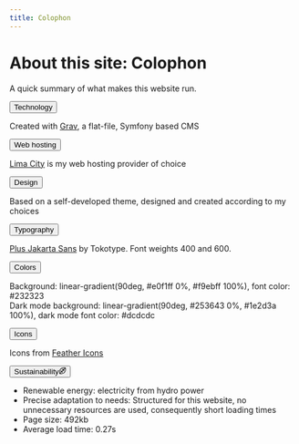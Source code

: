 ```yaml
---
title: Colophon
---
```


<h1 class="page-title">About this site: Colophon</h1>
<p class ="grey">A quick summary of what makes this website run.</p>
<button class="collapsible">Technology</button>
<div class="collapsible-content">
<p>Created with <a href="https://getgrav.org/">Grav</a><span class="external-icon"></span>, a flat-file, Symfony based CMS</p>
</div>
<button class="collapsible">Web hosting</button>
<div class="collapsible-content">
<p><a href="https://www.lima-city.de/">Lima City</a><span class="external-icon"></span> is my web hosting provider of choice</p>
</div>
<button class="collapsible">Design</button>
<div class="collapsible-content">
<p>Based on a self-developed theme, designed and created according to my choices</p>
</div>
<button class="collapsible">Typography</button>
<div class="collapsible-content">
<p><a href="https://tokotype.github.io/plusjakarta-sans/">Plus Jakarta Sans</a><span class="external-icon"></span> by Tokotype. Font weights 400 and 600.</p>
</div>
<button class="collapsible">Colors</button>
<div class="collapsible-content">
<p>Background: linear-gradient(90deg, #e0f1ff 0%, #f9ebff 100%), font color: #232323<br />Dark mode background: linear-gradient(90deg, #253643 0%, #1e2d3a 100%), dark mode font color: #dcdcdc</p>
</div>
<button class="collapsible">Icons</button>
<div class="collapsible-content">
<p>Icons from <a href="https://feathericons.com/">Feather Icons</a><span class="external-icon"></span></p>
</div>

<button class="collapsible">Sustainability<svg class="nav-icon" width="12" height="12" viewBox="0 0 512 512" enable-background="new 0 0 512 512" stroke-width="2" stroke-linecap="round" stroke-linejoin="round"><g><path d="m486.4,25.6l0,0c-327.2-72.7-533.5,133.6-460.8,460.8h-2.13163e-14c327.2,72.7 533.5-133.6 460.8-460.8zm-60.7,32.3l-85.2,85.2-112-1.8c-11,0.1-20.2,8.7-20.4,19.7-0.2,11.1 8.7,20.2 19.7,20.4l73.1,1.2-84.3,84.3-111.9-1.8c-0.1,0-0.2,0-0.3,0-10.9,0-19.9,8.8-20,19.7-0.2,11.1 8.7,20.2 19.7,20.4l73.1,1.2-119.3,119.3c-39.2-247.6 120.2-407 367.8-367.8zm-339.4,396.2l119.4-119.4 1.2,73.1c0.2,11 9.1,19.7 20,19.7 0.1,0 0.2,0 0.3,0 11.1-0.2 19.9-9.3 19.7-20.4l-1.8-111.9 84.2-84.2 1.2,73c0.2,11 9.1,19.7 20,19.7 0.1,0 0.2,0 0.3,0 11.1-0.2 19.9-9.3 19.7-20.4l-1.8-111.8 85.2-85.2c39.4,247.6-120,407-367.6,367.8z"/></g></svg></button>
<div class="collapsible-content">
<ul>
<li>Renewable energy: electricity from hydro power</li>
<li>Precise adaptation to needs: Structured for this website, no unnecessary resources are used, consequently short loading times</li>
<li>Page size: 492kb</li>
<li>Average load time: 0.27s</li>
</ul>
</div>
